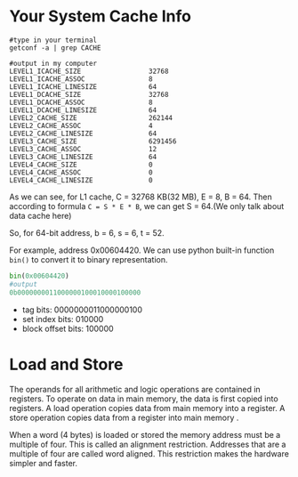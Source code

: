 # Your System Cache Info

```shell
#type in your terminal
getconf -a | grep CACHE

#output in my computer
LEVEL1_ICACHE_SIZE                 32768
LEVEL1_ICACHE_ASSOC                8
LEVEL1_ICACHE_LINESIZE             64
LEVEL1_DCACHE_SIZE                 32768
LEVEL1_DCACHE_ASSOC                8
LEVEL1_DCACHE_LINESIZE             64
LEVEL2_CACHE_SIZE                  262144
LEVEL2_CACHE_ASSOC                 4
LEVEL2_CACHE_LINESIZE              64
LEVEL3_CACHE_SIZE                  6291456
LEVEL3_CACHE_ASSOC                 12
LEVEL3_CACHE_LINESIZE              64
LEVEL4_CACHE_SIZE                  0
LEVEL4_CACHE_ASSOC                 0
LEVEL4_CACHE_LINESIZE              0
```

As we can see, for L1 cache, C = 32768 KB(32 MB), E = 8, B = 64. Then according to formula `C = S * E * B`, we can get S = 64.(We only talk about data cache here)

So, for 64-bit address, b = 6, s = 6, t = 52.

For example, address 0x00604420.
We can use python built-in function `bin()` to convert it to binary representation.
```python
bin(0x00604420)
#output
0b0000000011000000100010000100000
```

- tag bits: 0000000011000000100
- set index bits: 010000
- block offset bits: 100000

# Load and Store 

The operands for all arithmetic and logic operations are contained in registers. To operate on data in main memory, the data is first copied into registers. A load operation copies data from main memory into a register. A store operation copies data from a register into main memory .

When a word (4 bytes) is loaded or stored the memory address must be a multiple of four. This is called an alignment restriction. Addresses that are a multiple of four are called word aligned. This restriction makes the hardware simpler and faster. 
